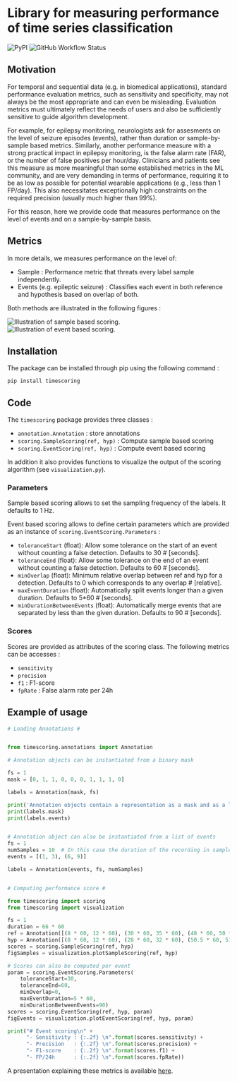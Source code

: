 # Library for measuring performance of time series classification

![PyPI](https://img.shields.io/pypi/v/timescoring?style=flat-square)
![GitHub Workflow Status](https://img.shields.io/github/actions/workflow/status/esl-epfl/epilepsy_performance_metrics/python-app.yml?label=unittest&style=flat-square)

## Motivation

For temporal and sequential data (e.g. in biomedical applications), standard performance evaluation metrics, such as sensitivity and specificity, may not always be the most appropriate and can even be misleading. Evaluation metrics must ultimately reflect the needs of users and also be sufficiently sensitive to guide algorithm development.

For example, for epilepsy monitoring, neurologists ask for assesments on the level of seizure episodes (events), rather than duration or sample-by-sample based metrics. Similarly,  another performance measure with a strong practical impact in epilepsy monitoring, is the false alarm rate (FAR), or the number of false positives per hour/day. Clinicians and patients see this measure as more meaningful than some established metrics in the ML community, and are very demanding in terms of performance, requiring it to be as low as possible for potential wearable applications (e.g., less than 1 FP/day). This also necessitates exceptionally high constraints on the required precision (usually much higher than 99\%).

For this reason, here we provide code that measures performance on the level of events and on a sample-by-sample basis.

## Metrics

In more details, we measures performance on the level of:

- Sample : Performance metric that threats every label sample independently.
- Events (e.g. epileptic seizure) : Classifies each event in both reference and hypothesis based on overlap of both.

Both methods are illustrated in the following figures :

![Illustration of sample based scoring.](https://user-images.githubusercontent.com/747240/244666630-cdfe12cc-22a2-4b23-be15-3e60dbedb437.png)
![Illustration of event based scoring.](https://user-images.githubusercontent.com/747240/244666619-8dd90008-79af-4836-8769-daa204bbe16c.png)

## Installation

The package can be installed through pip using the following command :

`pip install timescoring`

## Code

The `timescoring` package provides three classes :

- `annotation.Annotation` : store annotations
- `scoring.SampleScoring(ref, hyp)` : Compute sample based scoring
- `scoring.EventScoring(ref, hyp)` : Compute event based scoring

In addition it also provides functions to visualize the output of the scoring algorithm (see `visualization.py`).

### Parameters

Sample based scoring allows to set the sampling frequency of the labels. It defaults to 1 Hz.

Event based scoring allows to define certain parameters which are provided as an instance of `scoring.EventScoring.Parameters` :

- `toleranceStart` (float): Allow some tolerance on the start of an event without counting a false detection. Defaults to 30  # [seconds].
- `toleranceEnd` (float): Allow some tolerance on the end of an event without counting a false detection. Defaults to 60  # [seconds].
- `minOverlap` (float): Minimum relative overlap between ref and hyp for a detection. Defaults to 0 which corresponds to any overlap  # [relative].
- `maxEventDuration` (float): Automatically split events longer than a given duration. Defaults to 5*60  # [seconds].
- `minDurationBetweenEvents` (float): Automatically merge events that are separated by less than the given duration. Defaults to 90 # [seconds].

### Scores

Scores are provided as attributes of the scoring class. The following metrics can be accesses :

- `sensitivity`
- `precision`
- `f1` : F1-score
- `fpRate` : False alarm rate per 24h

## Example of usage

```python
# Loading Annotations #


from timescoring.annotations import Annotation

# Annotation objects can be instantiated from a binary mask

fs = 1
mask = [0, 1, 1, 0, 0, 0, 1, 1, 1, 0]

labels = Annotation(mask, fs)

print('Annotation objects contain a representation as a mask and as a list of events:')
print(labels.mask)
print(labels.events)


# Annotation object can also be instantiated from a list of events
fs = 1
numSamples = 10  # In this case the duration of the recording in samples should be provided
events = [(1, 3), (6, 9)]

labels = Annotation(events, fs, numSamples)


# Computing performance score #

from timescoring import scoring
from timescoring import visualization

fs = 1
duration = 66 * 60
ref = Annotation([(8 * 60, 12 * 60), (30 * 60, 35 * 60), (48 * 60, 50 * 60)], fs, duration)
hyp = Annotation([(8 * 60, 12 * 60), (28 * 60, 32 * 60), (50.5 * 60, 51 * 60), (60 * 60, 62 * 60)], fs, duration)
scores = scoring.SampleScoring(ref, hyp)
figSamples = visualization.plotSampleScoring(ref, hyp)

# Scores can also be computed per event
param = scoring.EventScoring.Parameters(
    toleranceStart=30,
    toleranceEnd=60,
    minOverlap=0,
    maxEventDuration=5 * 60,
    minDurationBetweenEvents=90)
scores = scoring.EventScoring(ref, hyp, param)
figEvents = visualization.plotEventScoring(ref, hyp, param)

print("# Event scoring\n" +
      "- Sensitivity : {:.2f} \n".format(scores.sensitivity) +
      "- Precision   : {:.2f} \n".format(scores.precision) +
      "- F1-score    : {:.2f} \n".format(scores.f1) +
      "- FP/24h      : {:.2f} \n".format(scores.fpRate))
```

A presentation explaining these metrics is available [here](https://drive.google.com/file/d/1-k6i2jVpU7bzqnV6zQPUKlfPkO7qaXau/view?usp=sharing).
